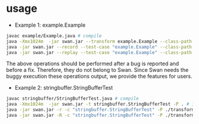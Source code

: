 usage
=====

* Example 1: example.Example

```bash
javac example/Example.java # compile
java -Xmx1024m  -jar swan.jar --transform example.Example --class-path . # instrumentation
java -jar swan.jar --record --test-case "example.Example" --class-path ./transformed_version_example_Example # record an buggy execution
java -jar swan.jar --replay --test-case "example.Example" --class-path ./transformed_version_example_Example --trace ./orig.trace.gz # reproduce the buggy execution
```

The above operations should be performed after a bug is reported and before a fix. Therefore, they do not belong to Swan. Since Swan needs the buggy execution these operations output, we provide the features for users.

* Example 2: stringbuffer.StringBufferTest

```bash
javac stringbuffer/StringBufferTest.java # compile
java -Xmx1024m  -jar swan.jar -t stringbuffer.StringBufferTest -P . # instrumentation
java -jar swan.jar -r -c "stringbuffer.StringBufferTest" -P ./transformed_version_stringbuffer_StringBufferTest # record an buggy execution
java -jar swan.jar -R -c "stringbuffer.StringBufferTest" -P ./transformed_version_stringbuffer_StringBufferTest --trace ./orig.trace.gz # reproduce the buggy execution
```
